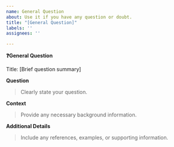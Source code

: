 ```yaml
---
name: General Question
about: Use it if you have any question or doubt.
title: "[General Question]"
labels: ''
assignees: ''

---
```


**❓General Question**

Title: [Brief question summary]

**Question**
>Clearly state your question.

**Context**
>Provide any necessary background information.

**Additional Details**
>Include any references, examples, or supporting information.
